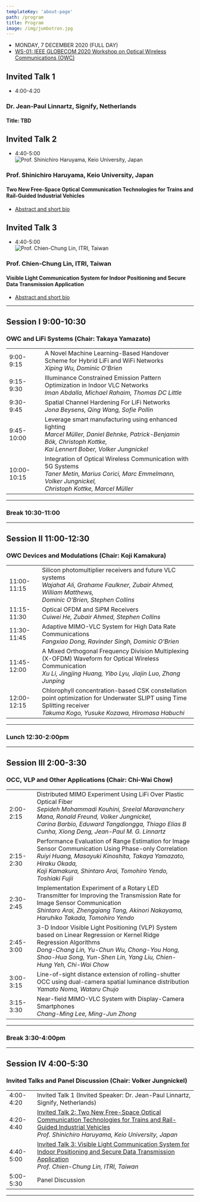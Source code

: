 ```yaml
---
templateKey: 'about-page'
path: /program
title: Program
image: /img/jumbotron.jpg
---
```

- MONDAY, 7 DECEMBER 2020 (FULL DAY)
- [WS-01: IEEE GLOBECOM 2020 Workshop on Optical Wireless Communications (OWC)](https://globecom2020.ieee-globecom.org/workshop/ws-01-workshop-optical-wireless-communications-owc)

## Invited Talk 1 
- 4:00-4:20
### Dr. Jean-Paul Linnartz, Signify, Netherlands
#### Title: TBD

## Invited Talk 2
- 4:40-5:00<br>
![Prof. Shinichiro Haruyama, Keio University, Japan](/owc-2020/img/haruyama_portrait3.jpg)
### Prof. Shinichiro Haruyama, Keio University, Japan
#### Two New Free-Space Optical Communication Technologies for Trains and Rail-Guided Industrial Vehicles
- [Abstract and short bio](http://yamazato.ilas.nagoya-u.ac.jp/owc-2020/blog/2020-1110-Invited-Talk-2-Prof-Shinichiro-Haruyama-Keio-University-Japan/)

## Invited Talk 3
- 4:40-5:00<br>
![Prof. Chien-Chung Lin, ITRI, Taiwan](/owc-2020/img/cclin-pic-ieee.jpg)
### Prof. Chien-Chung Lin, ITRI, Taiwan
#### Visible Light Communication System for Indoor Positioning and Secure Data Transmission Application
- [Abstract and short bio](http://yamazato.ilas.nagoya-u.ac.jp/owc-2020/blog/2020-1110-Invited-Talk-3-Prof-Chien-Chung-Lin-ITRI-Taiwan/)

-------------
## Session I 9:00-10:30
### OWC and LiFi Systems (Chair: Takaya Yamazato)
| | | 
|---|-----------|
|9:00-9:15 | A Novel Machine Learning-Based Handover Scheme for Hybrid LiFi and WiFi Networks<br>*Xiping Wu, Dominic O'Brien*|
|9:15-9:30|Illuminance Constrained Emission Pattern Optimization in Indoor VLC Networks<br>*Iman Abdalla, Michael Rahaim, Thomas DC Little*|
|9:30-9:45|Spatial Channel Hardening For LiFi Networks<br>*Jona Beysens, Qing Wang, Sofie Pollin*|
|9:45-10:00|Leverage smart manufacturing using enhanced lighting<br>*Marcel Müller, Daniel Behnke, Patrick-Benjamin Bök, Christoph Kottke, <br>Kai Lennert Bober, Volker Jungnickel*|
|10:00-10:15|Integration of Optical Wireless Communication with 5G Systems<br>*Taner Metin, Marius Corici, Marc Emmelmann, Volker Jungnickel, <br>Christoph Kottke, Marcel Müller*|
------------

### Break 10:30-11:00

------------

## Session II 11:00-12:30
### OWC Devices and Modulations (Chair: Koji Kamakura)

|  |  |
|---|----------|
|11:00-11:15|Silicon photomultiplier receivers and future VLC systems<br>*Wajahat Ali, Grahame Faulkner, Zubair Ahmed, William Matthews,<br>Dominic O'Brien, Stephen Collins*|
|11:15-11:30|Optical OFDM and SiPM Receivers<br>*Cuiwei He, Zubair Ahmed, Stephen Collins*|
|11:30-11:45|Adaptive MIMO-VLC System for High Data Rate Communications<br>*Fangxiao Dong, Ravinder Singh, Dominic O'Brien*|
|11:45-12:00|A Mixed Orthogonal Frequency Division Multiplexing (X-OFDM) Waveform for Optical Wireless Communication<br>*Xu Li, Jingjing Huang, Yibo Lyu, Jiajin Luo, Zhang Junping*|
|12:00-12:15|Chlorophyll concentration-based CSK constellation point optimization for Underwater SLIPT using Time Splitting receiver<br>*Takuma Kogo, Yusuke Kozawa, Hiromasa Habuchi*|
----------------

### Lunch 12:30-2:00pm

----------------

## Session III 2:00-3:30
### OCC, VLP and Other Applications (Chair: Chi-Wai Chow)

|  |  |
|--|--|
|2:00-2:15|Distributed MIMO Experiment Using LiFi Over Plastic Optical Fiber<br>*Sepideh Mohammadi Kouhini, Sreelal Maravanchery Mana, Ronald Freund, Volker Jungnickel,<br>Carina Barbio, Eduward Tangdiongga, Thiago Elias B Cunha, Xiong Deng, Jean-Paul M. G. Linnartz*|
|2:15-2:30|Performance Evaluation of Range Estimation for Image Sensor Communication Using Phase-only Correlation<br>*Ruiyi Huang, Masayuki Kinoshita, Takaya Yamazato, Hiraku Okada,<br>Koji Kamakura, Shintaro Arai, Tomohiro Yendo, Toshiaki Fujii*|
|2:30-2:45|Implementation Experiment of a Rotary LED Transmitter for Improving the Transmission Rate for Image Sensor Communication<br>*Shintaro Arai, Zhengqiang Tang, Akinori Nakayama, Haruhiko Takada, Tomohiro Yendo*|
|2:45-3:00|3-D Indoor Visible Light Positioning (VLP) System based on Linear Regression or Kernel Ridge Regression Algorithms<br>*Dong-Chang Lin, Yu-Chun Wu, Chong-You Hong, Shao-Hua Song, Yun-Shen Lin, Yang Liu, Chien-Hung Yeh, Chi-Wai Chow*|
|3:00-3:15|Line-of-sight distance extension of rolling-shutter OCC using dual-camera spatial luminance distribution<br>*Yamato Noma, Wataru Chujo*|
|3:15-3:30|Near-field MIMO-VLC System with Display-Camera Smartphones<br>*Chang-Ming Lee, Ming-Jun Zhong*|
---------------

### Break 3:30-4:00pm

---------------

## Session IV 4:00-5:30
### Invited Talks and Panel Discussion (Chair: Volker Jungnickel)

|  |  |
|--|--|
|4:00-4:20|Invited Talk 1 (Invited Speaker: Dr. Jean-Paul Linnartz, Signify, Netherlands)|
|4:20-4:40|[Invited Talk 2: Two New Free-Space Optical Communication Technologies for Trains and Rail-Guided Industrial Vehicles](http://yamazato.ilas.nagoya-u.ac.jp/owc-2020/blog/2020-1110-Invited-Talk-2-Prof-Shinichiro-Haruyama-Keio-University-Japan/)<br>*Prof. Shinichiro Haruyama, Keio University, Japan*|
|4:40-5:00|[Invited Talk 3: Visible Light Communication System for Indoor Positioning and Secure Data Transmission Application](http://yamazato.ilas.nagoya-u.ac.jp/owc-2020/blog/2020-1110-Invited-Talk-3-Prof-Chien-Chung-Lin-ITRI-Taiwan/)<br>*Prof. Chien-Chung Lin, ITRI, Taiwan*|
|5:00-5:30|Panel Discussion|
------------------------